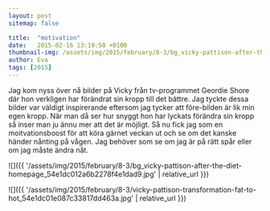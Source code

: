 ```yaml
---
layout: post
sitemap: false

title:  "motivation"
date:   2015-02-16 13:19:50 +0100
thumbnail-img: /assets/img/2015/february/8-3/bg_vicky-pattison-after-the-diet-homepage_54e1dc012a6b2278f4e1dad9.jpg
author: Eva
tags: [2015]
---
```


Jag kom nyss över nå bilder på Vicky från tv-programmet Geordie Shore där hon verkligen har förändrat sin kropp till det bättre. Jag tyckte dessa bilder var väldigt inspirerande eftersom jag tycker att före-bilden är lik min egen kropp. När man då ser hur snyggt hon har lyckats förändra sin kropp så inser man ju ännu mer att det är möjligt. Så nu fick jag som en moitvationsboost för att köra gärnet veckan ut och se om det kanske händer nånting på vågen. Jag behöver som se om jag är på rätt spår eller om jag måste ändra nåt.

![]({{ '/assets/img/2015/february/8-3/bg_vicky-pattison-after-the-diet-homepage_54e1dc012a6b2278f4e1dad9.jpg'  | relative_url }})

![]({{ '/assets/img/2015/february/8-3/vicky-pattison-transformation-fat-to-hot_54e1dc01e087c33817dd463a.jpg'  | relative_url }})

